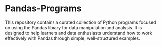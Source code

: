 # Pandas-Programs
This repository contains a curated collection of Python programs focused on using the Pandas library for data manipulation and analysis. It is designed to help learners and data enthusiasts understand how to work effectively with Pandas through simple, well-structured examples.
